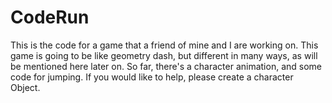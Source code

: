 # CodeRun
This is the code for a game that a friend of mine and I are working on.
This game is going to be like geometry dash, but different in many ways, as will be mentioned here later on.
So far, there's a character animation, and some code for jumping.
If you would like to help, please create a character Object.
